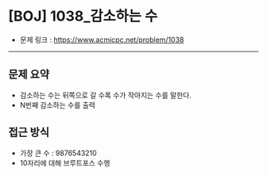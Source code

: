 # [BOJ] 1038_감소하는 수

- 문제 링크 : https://www.acmicpc.net/problem/1038

------------------------
## 문제 요약
  - 감소하는 수는 뒤쪽으로 갈 수록 수가 작아지는 수를 말한다.
  - N번째 감소하는 수를 출력

## 접근 방식
  - 가장 큰 수 : 9876543210
  - 10자리에 대해 브루트포스 수행
